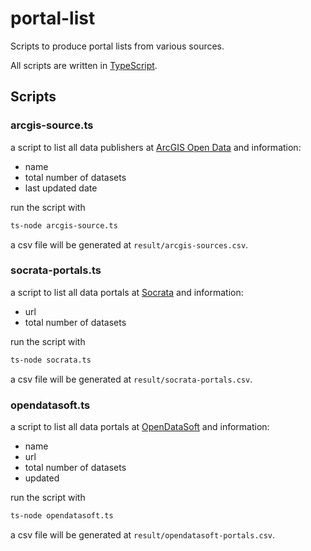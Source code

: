 # portal-list

Scripts to produce portal lists from various sources.

All scripts are written in [TypeScript](http://www.typescriptlang.org/).

## Scripts

### arcgis-source.ts

a script to list all data publishers at [ArcGIS Open Data](https://hub.arcgis.com/pages/open-data) and information:

  * name
  * total number of datasets
  * last updated date

run the script with

``` bash
ts-node arcgis-source.ts
```

a csv file will be generated at `result/arcgis-sources.csv`.

### socrata-portals.ts

a script to list all data portals at [Socrata](https://socrata.com/) and information:

  * url
  * total number of datasets

run the script with

``` bash
ts-node socrata.ts
```

a csv file will be generated at `result/socrata-portals.csv`.

### opendatasoft.ts

a script to list all data portals at [OpenDataSoft](https://www.opendatasoft.com/) and information:

  * name
  * url
  * total number of datasets
  * updated

run the script with

``` bash
ts-node opendatasoft.ts
```

a csv file will be generated at `result/opendatasoft-portals.csv`.

